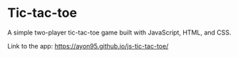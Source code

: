 # Tic-tac-toe

A simple two-player tic-tac-toe game built with JavaScript, HTML, and CSS.

Link to the app: https://ayon95.github.io/js-tic-tac-toe/
